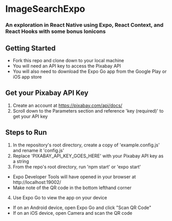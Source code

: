 # ImageSearchExpo
### An exploration in React Native using Expo, React Context, and React Hooks with some bonus Ionicons

## Getting Started
- Fork this repo and clone down to your local machine
- You will need an API key to access the Pixabay API
- You will also need to download the Expo Go app from the Google Play or iOS app store

## Get your Pixabay API Key
1. Create an account at https://pixabay.com/api/docs/
2. Scroll down to the Parameters section and reference 'key (required)' to get your API key

## Steps to Run
1. In the repository's root directory, create a copy of 'example.config.js' and rename it 'config.js'
2. Replace 'PIXABAY_API_KEY_GOES_HERE' with your Pixabay API key as a string
3. From the repo's root directory, run 'npm start' or 'expo start'
  - Expo Developer Tools will have opened in your browser at http://localhost:19002/
  - Make note of the QR code in the bottom lefthand corner
4. Use Expo Go to view the app on your device
  - If on an Android device, open Expo Go and click "Scan QR Code"
  - If on an iOS device, open Camera and scan the QR code 

